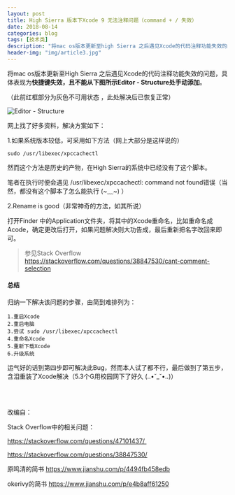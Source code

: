 ```yaml
---
layout: post
title: High Sierra 版本下Xcode 9 无法注释问题（command + / 失效）
date: 2018-08-14
categories: blog
tags: [技术类]
description: "将mac os版本更新至high Sierra 之后遇见Xcode的代码注释功能失效的问题，具体表现为快捷键失效，且不能从下图所示Editor - Structure处手动添加"
header-img: "img/article3.jpg"
---
```


将mac os版本更新至High Sierra 之后遇见Xcode的代码注释功能失效的问题，具体表现为**快捷键失效，且不能从下图所示Editor - Structure处手动添加**。

（此前红框部分为灰色不可用状态 ，此处解决后已恢复正常）

![Editor - Structure](https://apiao-1258505467.cos.ap-chengdu.myqcloud.com/blog_pic/Xcode%E6%B3%A8%E9%87%8A%E5%A4%B1%E6%95%88%E6%88%AA%E5%9B%BE.png?q-sign-algorithm=sha1&q-ak=AKID7TFn3VnYZ9xvWVvKWkWD9dEkOwihXBtl&q-sign-time=1547977297;1547979097&q-key-time=1547977297;1547979097&q-header-list=&q-url-param-list=&q-signature=c215ab7df1aca414e825ca12860e9afd3b9a56f9&x-cos-security-token=f9aaa102077c612bbb1363f72a79d804e5c1c16710001)



网上找了好多资料，解决方案如下：

1.如果系统版本较低，可采用如下方法（网上大部分是这样说的）

```
sudo /usr/libexec/xpccachectl
```

然而这个方法是历史的产物，在High Sierra的系统中已经没有了这个脚本。

笔者在执行时便会遇见 /usr/libexec/xpccachectl: command not found错误（当然，都没有这个脚本了怎么能执行  (~﹏~) ）

2.Rename is good（非常神奇的方法，如其所说）

打开Finder 中的Application文件夹，将其中的Xcode重命名，比如重命名成Acode，确定更改后打开，如果问题解决则大功告成，最后重新把名字改回来即可。

> 参见Stack Overflow   https://stackoverflow.com/questions/38847530/cant-comment-selection

#### 总结

归纳一下解决该问题的步骤，由简到难排列为：

```
1.重启Xcode
2.重启电脑
3.尝试 sudo /usr/libexec/xpccachectl
4.重命名Xcode
5.重新下载Xcode
6.升级系统
```

运气好的话到第四步即可解决此Bug，然而本人试了都不行，最后做到了第五步，含泪重装了Xcode解决（5.3个G用校园网下了好久 (..•˘_˘•..)）

<br>

<br>

改编自：

Stack Overflow中的相关问题：

https://stackoverflow.com/questions/47101437/ 

https://stackoverflow.com/questions/38847530/

原鸣清的简书  https://www.jianshu.com/p/4494fb458edb

okerivy的简书 https://www.jianshu.com/p/e4b8aff61250

